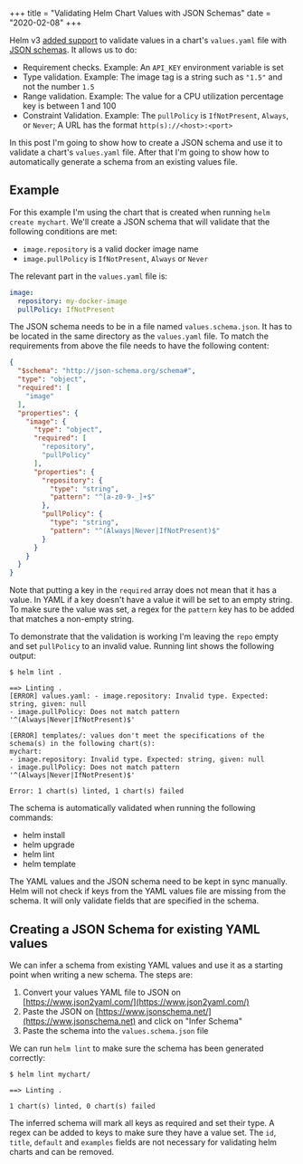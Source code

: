 +++
title = "Validating Helm Chart Values with JSON Schemas"
date = "2020-02-08"
+++

Helm v3 [added support](https://github.com/helm/helm/pull/5350) to validate values in a chart's `values.yaml` file with [JSON schemas](https://json-schema.org/). It allows us to do:

*   Requirement checks. Example: An `API_KEY` environment variable is set
*   Type validation. Example: The image tag is a string such as `"1.5"` and not the number `1.5`
*   Range validation. Example: The value for a CPU utilization percentage key is between 1 and 100
*   Constraint Validation. Example: The `pullPolicy` is `IfNotPresent`, `Always`, or `Never`; A URL has the format `http(s)://<host>:<port>`

In this post I'm going to show how to create a JSON schema and use it to validate a chart's `values.yaml` file. After that I'm going to show how to automatically generate a schema from an existing values file.

Example
-------

For this example I'm using the chart that is created when running `helm create mychart`. We'll create a JSON schema that will validate that the following conditions are met:

*   `image.repository` is a valid docker image name
*   `image.pullPolicy` is `IfNotPresent`, `Always` or `Never`

The relevant part in the `values.yaml` file is:

```yaml
image:
  repository: my-docker-image
  pullPolicy: IfNotPresent
```

The JSON schema needs to be in a file named `values.schema.json`. It has to be located in the same directory as the `values.yaml` file. To match the requirements from above the file needs to have the following content:

```json
{
  "$schema": "http://json-schema.org/schema#",
  "type": "object",
  "required": [
    "image"
  ],
  "properties": {
    "image": {
      "type": "object",
      "required": [
        "repository",
        "pullPolicy"
      ],
      "properties": {
        "repository": {
          "type": "string",
          "pattern": "^[a-z0-9-_]+$"
        },
        "pullPolicy": {
          "type": "string",
          "pattern": "^(Always|Never|IfNotPresent)$"
        }
      }
    }
  }
}
```

Note that putting a key in the `required` array does not mean that it has a value. In YAML if a key doesn't have a value it will be set to an empty string. To make sure the value was set, a regex for the `pattern` key has to be added that matches a non-empty string.

To demonstrate that the validation is working I'm leaving the `repo` empty and set `pullPolicy` to an invalid value. Running lint shows the following output:

```
$ helm lint .

==> Linting .
[ERROR] values.yaml: - image.repository: Invalid type. Expected: string, given: null
- image.pullPolicy: Does not match pattern '^(Always|Never|IfNotPresent)$'

[ERROR] templates/: values don't meet the specifications of the schema(s) in the following chart(s):
mychart:
- image.repository: Invalid type. Expected: string, given: null
- image.pullPolicy: Does not match pattern '^(Always|Never|IfNotPresent)$'

Error: 1 chart(s) linted, 1 chart(s) failed
```

The schema is automatically validated when running the following commands:

*   helm install
*   helm upgrade
*   helm lint
*   helm template

The YAML values and the JSON schema need to be kept in sync manually. Helm will not check if keys from the YAML values file are missing from the schema. It will only validate fields that are specified in the schema.

Creating a JSON Schema for existing YAML values
-----------------------------------------------

We can infer a schema from existing YAML values and use it as a starting point when writing a new schema. The steps are:

1.  Convert your values YAML file to JSON on [https://www.json2yaml.com/](https://www.json2yaml.com/)
2.  Paste the JSON on [https://www.jsonschema.net/](https://www.jsonschema.net) and click on "Infer Schema"
3.  Paste the schema into the `values.schema.json` file

We can run `helm lint` to make sure the schema has been generated correctly:

```
$ helm lint mychart/

==> Linting .

1 chart(s) linted, 0 chart(s) failed
```

The inferred schema will mark all keys as required and set their type. A regex can be added to keys to make sure they have a value set. The `id`, `title`, `default` and `examples` fields are not necessary for validating helm charts and can be removed.
